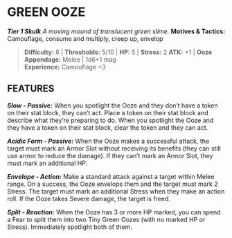 ﻿---
tags:
  - Adversary
  - Creature
  - Statblock

name: 'GREEN OOZE'
tier: 1
type: Skulk
description: 'A moving mound of translucent green slime.'
motives_and_tactics: 'Camouflage, consume and multiply, creep up, envelop'
difficulty: '8'
thresholds: '5/10'
hp: '5'
stress: '2'
atk: '+1'
attack: 'Ooze Appendage'
range: 'Melee'
damage: '1d6+1 mag'
experience:
  - 'Camouflage +3'
feats:
- name: 'Slow'
  type: 'Passive'
  text: 'When you spotlight the Ooze and they don’t have a token on their stat block, they can’t act. Place a token on their stat block and describe what they’re preparing to do. When you spotlight the Ooze and they have a token on their stat block, clear the token and they can act.'
- name: 'Acidic Form'
  type: 'Passive'
  text: 'When the Ooze makes a successful attack, the target must mark an Armor Slot without receiving its benefits (they can still use armor to reduce the damage). If they can’t mark an Armor Slot, they must mark an additional HP.'
- name: 'Envelope'
  type: 'Action'
  text: 'Make a standard attack against a target within Melee range. On a success, the Ooze envelops them and the target must mark 2 Stress. The target must mark an additional Stress when they make an action roll. If the Ooze takes Severe damage, the target is freed.'
- name: 'Split'
  type: 'Reaction'
  text: 'When the Ooze has 3 or more HP marked, you can spend a Fear to split them into two Tiny Green Oozes (with no marked HP or Stress). Immediately spotlight both of them.'
layout: Daggerheart Adversary
source: srd-adversary
statblock: true
---

# GREEN OOZE

***Tier 1 Skulk***
*A moving mound of translucent green slime.*
**Motives & Tactics:** Camouflage, consume and multiply, creep up, envelop

> **Difficulty:** 8 | **Thresholds:** 5/10 | **HP:** 5 | **Stress:** 2
> **ATK:** +1 | **Ooze Appendage:** Melee | 1d6+1 mag  
> **Experience:** Camouflage +3

## FEATURES

***Slow - Passive:*** When you spotlight the Ooze and they don’t have a token on their stat block, they can’t act. Place a token on their stat block and describe what they’re preparing to do. When you spotlight the Ooze and they have a token on their stat block, clear the token and they can act.

***Acidic Form - Passive:*** When the Ooze makes a successful attack, the target must mark an Armor Slot without receiving its benefits (they can still use armor to reduce the damage). If they can’t mark an Armor Slot, they must mark an additional HP.

***Envelope - Action:*** Make a standard attack against a target within Melee range. On a success, the Ooze envelops them and the target must mark 2 Stress. The target must mark an additional Stress when they make an action roll. If the Ooze takes Severe damage, the target is freed.

***Split - Reaction:*** When the Ooze has 3 or more HP marked, you can spend a Fear to split them into two Tiny Green Oozes (with no marked HP or Stress). Immediately spotlight both of them.
